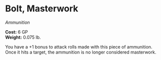 # Bolt, Masterwork
*Ammunition*

**Cost:** 6 GP  
**Weight:** 0.075 lb.

You have a +1 bonus to attack rolls made with this piece of ammunition. Once it hits a target, the ammunition is no longer considered masterwork.